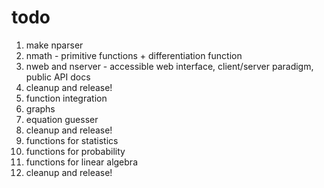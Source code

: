 # todo

1. make nparser
2. nmath - primitive functions + differentiation function
3. nweb and nserver - accessible web interface, client/server paradigm, public API docs
4. cleanup and release!
5. function integration
6. graphs
7. equation guesser
8. cleanup and release!
6. functions for statistics
7. functions for probability
8. functions for linear algebra
9. cleanup and release!
